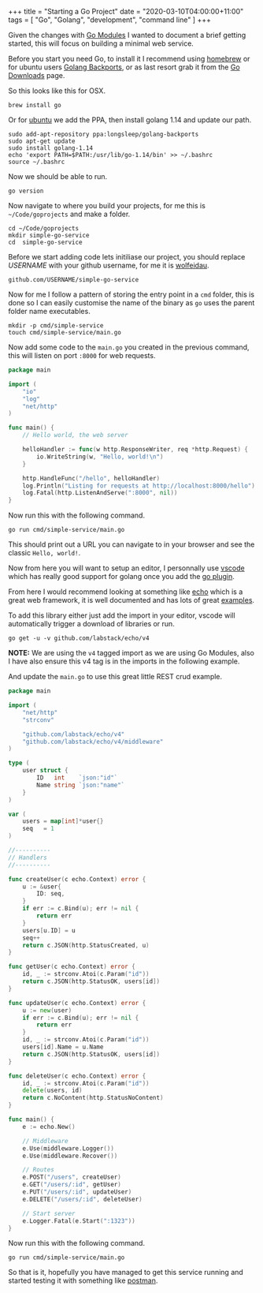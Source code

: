 +++
title = "Starting a Go Project"
date = "2020-03-10T04:00:00+11:00"
tags = [ "Go", "Golang", "development", "command line" ]
+++

Given the changes with [Go Modules](https://blog.golang.org/using-go-modules) I wanted to document a brief getting started, this will focus on building a minimal web service.

Before you start you need Go, to install it I recommend using [homebrew](https://brew.sh/) or for ubuntu users [Golang Backports](https://launchpad.net/~longsleep/+archive/ubuntu/golang-backports), or as last resort grab it from the [Go Downloads](https://golang.org/dl/) page.

So this looks like this for OSX.

```
brew install go
```

Or for [ubuntu](https://ubuntu.com/) we add the PPA, then install golang 1.14 and update our path.

```
sudo add-apt-repository ppa:longsleep/golang-backports
sudo apt-get update
sudo install golang-1.14
echo 'export PATH=$PATH:/usr/lib/go-1.14/bin' >> ~/.bashrc
source ~/.bashrc
```

Now we should be able to run.

```
go version
```

Now navigate to where you build your projects, for me this is `~/Code/goprojects` and make a folder.

```
cd ~/Code/goprojects
mkdir simple-go-service
cd  simple-go-service
```

Before we start adding code lets initiliase our project, you should replace *USERNAME* with your github username, for me it is [wolfeidau](https://github.com/wolfeidau).

```
github.com/USERNAME/simple-go-service
```

Now for me I follow a pattern of storing the entry point in a `cmd` folder, this is done so I can easily customise the name of the binary as `go` uses the parent folder name executables.

```
mkdir -p cmd/simple-service
touch cmd/simple-service/main.go
```

Now add some code to the `main.go` you created in the previous command, this will listen on port `:8000` for web requests.

```go
package main

import (
	"io"
	"log"
	"net/http"
)

func main() {
	// Hello world, the web server

	helloHandler := func(w http.ResponseWriter, req *http.Request) {
		io.WriteString(w, "Hello, world!\n")
	}

	http.HandleFunc("/hello", helloHandler)
    log.Println("Listing for requests at http://localhost:8000/hello")
	log.Fatal(http.ListenAndServe(":8000", nil))
}
```

Now run this with the following command.

```
go run cmd/simple-service/main.go
```

This should print out a URL you can navigate to in your browser and see the classic `Hello, world!`.

Now from here you will want to setup an editor, I personnally use [vscode](https://code.visualstudio.com/) which has really good support for golang once you add the [go plugin](https://github.com/Microsoft/vscode-go).

From here I would recommend looking at something like [echo](https://echo.labstack.com/) which is a great web framework, it is well documented and has lots of great [examples](https://github.com/labstack/echox/tree/master/cookbook).

To add this library either just add the import in your editor, vscode will automatically trigger a download of libraries or run.

```
go get -u -v github.com/labstack/echo/v4
```

**NOTE:** We are using the `v4` tagged import as we are using Go Modules, also I have also ensure this v4 tag is in the imports in the following example.

And update the `main.go` to use this great little REST crud example.

```go
package main

import (
	"net/http"
	"strconv"

	"github.com/labstack/echo/v4"
	"github.com/labstack/echo/v4/middleware"
)

type (
	user struct {
		ID   int    `json:"id"`
		Name string `json:"name"`
	}
)

var (
	users = map[int]*user{}
	seq   = 1
)

//----------
// Handlers
//----------

func createUser(c echo.Context) error {
	u := &user{
		ID: seq,
	}
	if err := c.Bind(u); err != nil {
		return err
	}
	users[u.ID] = u
	seq++
	return c.JSON(http.StatusCreated, u)
}

func getUser(c echo.Context) error {
	id, _ := strconv.Atoi(c.Param("id"))
	return c.JSON(http.StatusOK, users[id])
}

func updateUser(c echo.Context) error {
	u := new(user)
	if err := c.Bind(u); err != nil {
		return err
	}
	id, _ := strconv.Atoi(c.Param("id"))
	users[id].Name = u.Name
	return c.JSON(http.StatusOK, users[id])
}

func deleteUser(c echo.Context) error {
	id, _ := strconv.Atoi(c.Param("id"))
	delete(users, id)
	return c.NoContent(http.StatusNoContent)
}

func main() {
	e := echo.New()

	// Middleware
	e.Use(middleware.Logger())
	e.Use(middleware.Recover())

	// Routes
	e.POST("/users", createUser)
	e.GET("/users/:id", getUser)
	e.PUT("/users/:id", updateUser)
	e.DELETE("/users/:id", deleteUser)

	// Start server
	e.Logger.Fatal(e.Start(":1323"))
}
```

Now run this with the following command.

```
go run cmd/simple-service/main.go
```

So that is it, hopefully you have managed to get this service running and started testing it with something like [postman](https://www.postman.com/).